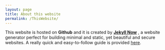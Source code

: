```yaml
---
layout: page
title: About this website
permalink: /ThisWebsite/
---
```



This website is hosted on **Github** and it is created by [**Jekyll Now**](http://www.jekyllnow.com/) , a website generator perfect for building minimal and static, yet beautiful and secure websites. A really quick and easy-to-follow guide is provided [here](https://www.smashingmagazine.com/2014/08/build-blog-jekyll-github-pages/). 

